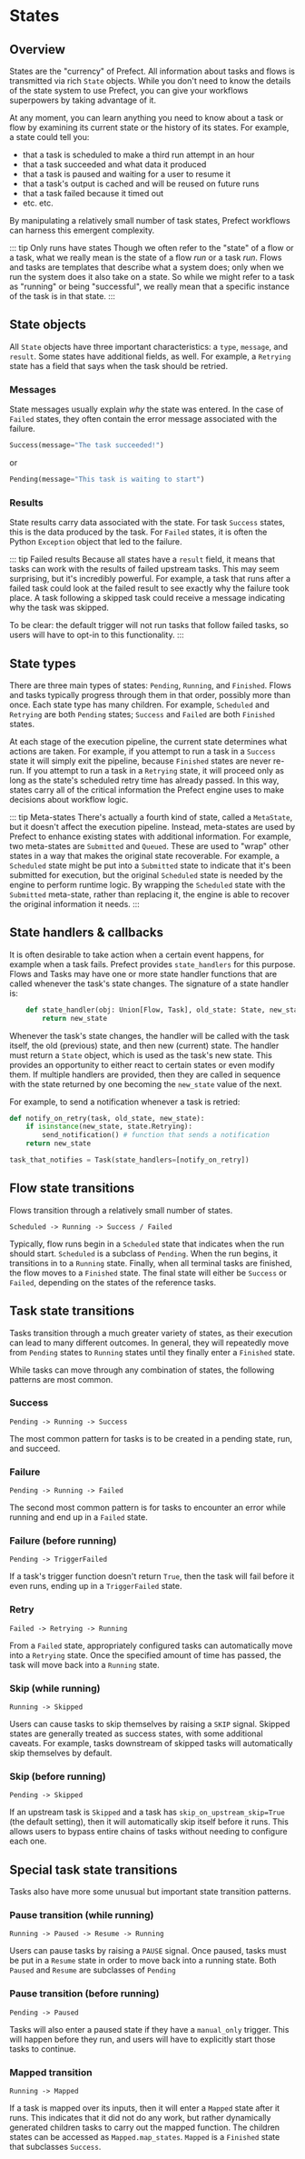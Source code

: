 # States

## Overview

States are the "currency" of Prefect. All information about tasks and flows is transmitted via rich `State` objects. While you don't need to know the details of the state system to use Prefect, you can give your workflows superpowers by taking advantage of it.

At any moment, you can learn anything you need to know about a task or flow by examining its current state or the history of its states. For example, a state could tell you:

- that a task is scheduled to make a third run attempt in an hour
- that a task succeeded and what data it produced
- that a task is paused and waiting for a user to resume it
- that a task's output is cached and will be reused on future runs
- that a task failed because it timed out
- etc. etc.

By manipulating a relatively small number of task states, Prefect workflows can harness this emergent complexity.

::: tip Only runs have states
Though we often refer to the "state" of a flow or a task, what we really mean is the state of a flow _run_ or a task _run_. Flows and tasks are templates that describe what a system does; only when we run the system does it also take on a state. So while we might refer to a task as "running" or being "successful", we really mean that a specific instance of the task is in that state.
:::

## State objects

All `State` objects have three important characteristics: a `type`, `message`, and `result`. Some states have additional fields, as well. For example, a `Retrying` state has a field that says when the task should be retried.

### Messages

State messages usually explain _why_ the state was entered. In the case of `Failed` states, they often contain the error message associated with the failure.

```python
Success(message="The task succeeded!")
```

or

```python
Pending(message="This task is waiting to start")
```

### Results

State results carry data associated with the state. For task `Success` states, this is the data produced by the task. For `Failed` states, it is often the Python `Exception` object that led to the failure.

::: tip Failed results
Because all states have a `result` field, it means that tasks can work with the results of failed upstream tasks. This may seem surprising, but it's incredibly powerful. For example, a task that runs after a failed task could look at the failed result to see exactly why the failure took place. A task following a skipped task could receive a message indicating why the task was skipped.

To be clear: the default trigger will not run tasks that follow failed tasks, so users will have to opt-in to this functionality.
:::

## State types

There are three main types of states: `Pending`, `Running`, and `Finished`. Flows and tasks typically progress through them in that order, possibly more than once. Each state type has many children. For example, `Scheduled` and `Retrying` are both `Pending` states; `Success` and `Failed` are both `Finished` states.

At each stage of the execution pipeline, the current state determines what actions are taken. For example, if you attempt to run a task in a `Success` state it will simply exit the pipeline, because `Finished` states are never re-run. If you attempt to run a task in a `Retrying` state, it will proceed only as long as the state's scheduled retry time has already passed. In this way, states carry all of the critical information the Prefect engine uses to make decisions about workflow logic.

::: tip Meta-states
There's actually a fourth kind of state, called a `MetaState`, but it doesn't affect the execution pipeline. Instead, meta-states are used by Prefect to enhance existing states with additional information. For example, two meta-states are `Submitted` and `Queued`. These are used to "wrap" other states in a way that makes the original state recoverable. For example, a `Scheduled` state might be put into a `Submitted` state to indicate that it's been submitted for execution, but the original `Scheduled` state is needed by the engine to perform runtime logic. By wrapping the `Scheduled` state with the `Submitted` meta-state, rather than replacing it, the engine is able to recover the original information it needs.
:::

## State handlers & callbacks

It is often desirable to take action when a certain event happens, for example when a task fails. Prefect provides `state_handlers` for this purpose. Flows and Tasks may have one or more state handler functions that are called whenever the task's state changes. The signature of a state handler is:

```python
    def state_handler(obj: Union[Flow, Task], old_state: State, new_state: State) -> State:
        return new_state
```

Whenever the task's state changes, the handler will be called with the task itself, the old (previous) state, and then new (current) state. The handler must return a `State` object, which is used as the task's new state. This provides an opportunity to either react to certain states or even modify them. If multiple handlers are provided, then they are called in sequence with the state returned by one becoming the `new_state` value of the next.

For example, to send a notification whenever a task is retried:

```python
def notify_on_retry(task, old_state, new_state):
    if isinstance(new_state, state.Retrying):
        send_notification() # function that sends a notification
    return new_state

task_that_notifies = Task(state_handlers=[notify_on_retry])
```

## Flow state transitions

Flows transition through a relatively small number of states.

`Scheduled -> Running -> Success / Failed`

Typically, flow runs begin in a `Scheduled` state that indicates when the run should start. `Scheduled` is a subclass of `Pending`. When the run begins, it transitions in to a `Running` state. Finally, when all terminal tasks are finished, the flow moves to a `Finished` state. The final state will either be `Success` or `Failed`, depending on the states of the reference tasks.

## Task state transitions

Tasks transition through a much greater variety of states, as their execution can lead to many different outcomes. In general, they will repeatedly move from `Pending` states to `Running` states until they finally enter a `Finished` state.

While tasks can move through any combination of states, the following patterns are most common.

### Success

`Pending -> Running -> Success`

The most common pattern for tasks is to be created in a pending state, run, and succeed.

### Failure

`Pending -> Running -> Failed`

The second most common pattern is for tasks to encounter an error while running and end up in a `Failed` state.

### Failure (before running)

`Pending -> TriggerFailed`

If a task's trigger function doesn't return `True`, then the task will fail before it even runs, ending up in a `TriggerFailed` state.

### Retry

`Failed -> Retrying -> Running`

From a `Failed` state, appropriately configured tasks can automatically move into a `Retrying` state. Once the specified amount of time has passed, the task will move back into a `Running` state.

### Skip (while running)

`Running -> Skipped`

Users can cause tasks to skip themselves by raising a `SKIP` signal. Skipped states are generally treated as success states, with some additional caveats. For example, tasks downstream of skipped tasks will automatically skip themselves by default.

### Skip (before running)

`Pending -> Skipped`

If an upstream task is `Skipped` and a task has `skip_on_upstream_skip=True` (the default setting), then it will automatically skip itself before it runs. This allows users to bypass entire chains of tasks without needing to configure each one.

## Special task state transitions

Tasks also have more some unusual but important state transition patterns.

### Pause transition (while running)

`Running -> Paused -> Resume -> Running`

Users can pause tasks by raising a `PAUSE` signal. Once paused, tasks must be put in a `Resume` state in order to move back into a running state. Both `Paused` and `Resume` are subclasses of `Pending`

### Pause transition (before running)

`Pending -> Paused`

Tasks will also enter a paused state if they have a `manual_only` trigger. This will happen before they run, and users will have to explicitly start those tasks to continue.

### Mapped transition

`Running -> Mapped`

If a task is mapped over its inputs, then it will enter a `Mapped` state after it runs. This indicates that it did not do any work, but rather dynamically generated children tasks to carry out the mapped function. The children states can be accessed as `Mapped.map_states`. `Mapped` is a `Finished` state that subclasses `Success`.
